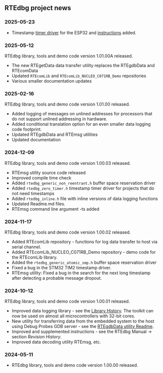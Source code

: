 ## **RTEdbg project news**

### 2025-05-23
* Timestamp [timer driver](https://github.com/RTEdbg/RTElib/tree/master/Portable/Timer/ESP32/rtedbg_timer_esp32.h) for the ESP32 and [instructions](https://github.com/RTEdbg/RTElib/tree/master/Portable/Timer/ESP32/Readme.md) added.

### 2025-05-12
RTEdbg library, tools and demo code version 1.01.00A released.
* The new RTEgetData data transfer utility replaces the RTEgdbData and RTEcomData
* Updated `RTEcomLib` and `RTEcomLib_NUCLEO_C071RB_Demo` repositories
* Various smaller documentation updates

### 2025-02-16
RTEdbg library, tools and demo code version 1.01.00 released.
* Added logging of messages on unlined addresses for processors that do not support unlined addressing in hardware.
* Added conditional translation option for an even smaller data logging code footprint.
* Updated RTEgdbData and RTEmsg utilities
* Updated documentation

### 2024-12-09
RTEdbg library, tools and demo code version 1.00.03 released.
* RTEmsg utility source code released
* Improved compile time check
* Added `rtedbg_generic_non_reentrant.h` buffer space reservation driver
* Added `rtedbg_zero_timer.h` timestamp timer driver for projects that do not need timestamps
* Added `rtedbg_inline.h` file with inline versions of data logging functions
* Updated Readme.md files.
* RTEmsg command line argument -ts added

### 2024-11-17
RTEdbg library, tools and demo code version 1.00.02 released.
* Added RTEcomLib repository - functions for log data transfer to host via serial channel.
* Added RTEcomLib_NUCLEO_C071RB_Demo repository - demo code for the RTEcomLib library.
* Added the `rtedbg_generic_atomic_smp.h` buffer space reservation driver
* Fixed a bug in the STM32 TIM2 timestamp driver.
* RTEmsg utility: Fixed a bug in the search for the next long timestamp after detecting a probable message dropout.

### 2024-10-12
RTEdbg library, tools and demo code version 1.00.01 released.
* Improved data logging library - see the [Library History](https://github.com/RTEdbg/RTElib/blob/master/History.md). The toolkit can now be used on almost all microcontrollers with 32-bit cores.
* New utility for transferring data from the embedded system to the host using Debug Probes GDB server - see the [RTEgdbData utility Readme](https://github.com/RTEdbg/RTEgdbData/blob/master/Readme.md).
* Improved and supplemented instructions - see the RTEdbg Manual &rarr; section *Revision History*.
* Improved data decoding utility RTEmsg, etc.

### 2024-05-11
* RTEdbg library, tools and demo code version 1.00.00 released.
